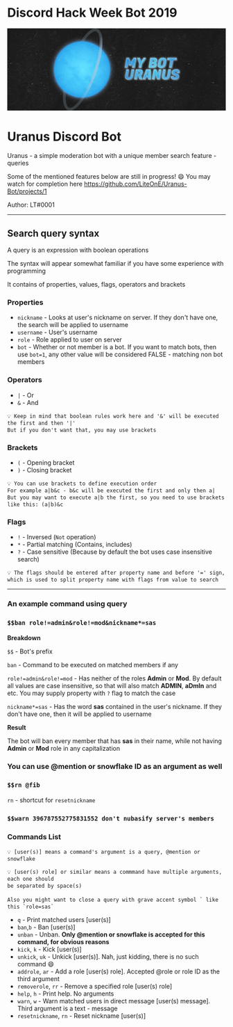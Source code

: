 # Discord Hack Week Bot 2019

![Main Banner](/banner.png)

# Uranus Discord Bot

Uranus - a simple moderation bot with a unique member search feature - queries

Some of the mentioned features below are still in progress! :smile: You may watch for completion here
https://github.com/LiteOnE/Uranus-Bot/projects/1

Author: LT#0001

---

## Search query syntax

A query is an expression with boolean operations

The syntax will appear somewhat familiar if you have some experience with programming

It contains of properties, values, flags, operators and brackets

### Properties

- `nickname` - Looks at user's nickname on server. If they don't have one, the search will be applied to username
- `username` - User's username
- `role` - Role applied to user on server
- `bot` - Whether or not member is a bot. If you want to match bots, then use `bot=1`, any other value will be considered FALSE - matching non bot members

### Operators

- `|` - Or
- `&` - And

```
💡 Keep in mind that boolean rules work here and '&' will be executed the first and then '|'
But if you don't want that, you may use brackets
```

### Brackets

- `(` - Opening bracket
- `)` - Closing bracket

```
💡 You can use brackets to define execution order
For example a|b&c - b&c will be executed the first and only then a|
But you may want to execute a|b the first, so you need to use brackets like this: (a|b)&c
```

### Flags

- `!` - Inversed (`Not` operation)
- `*` - Partial matching (Contains, includes)
- `?` - Case sensitive (Because by default the bot uses case insensitive search)

```
💡 The flags should be entered after property name and before '=' sign,
which is used to split property name with flags from value to search
```

---

### An example command using query

### `$$ban role!=admin&role!=mod&nickname*=sas`

**Breakdown**

`$$` - Bot's prefix

`ban` - Command to be executed on matched members if any

`role!=admin&role!=mod` - Has neither of the roles **Admin** or **Mod**. By default all values are case insensitive, so that will also match **ADMIN**, **aDmIn** and etc. You may supply property with `?` flag to match the case

`nickname*=sas` - Has the word **sas** contained in the user's nickname. If they don't have one, then it will be applied to username

**Result**

The bot will ban every member that has **sas** in their name, while not having **Admin** or **Mod** role in any capitalization

### You can use @mention or snowflake ID as an argument as well

### `$$rn @fib`

`rn` - shortcut for `resetnickname`
### `$$warn 396787552775831552 don't nubasify server's members`

### Commands List

```
💡 [user(s)] means a command's argument is a query, @mention or snowflake
```
```
💡 [user(s) role] or similar means a commmand have multiple arguments, each one should
be separated by space(s)

Also you might want to close a query with grave accent symbol ` like this `role=sas`
```

- `q` - Print matched users \[user(s)]
- `ban`,`b` - Ban \[user(s)]
- `unban` - Unban. **Only @mention or snowflake is accepted for this command, for obvious reasons**
- `kick`, `k` - Kick \[user(s)]
- `unkick`, `uk` - Unkick \[user(s)]. Nah, just kidding, there is no such command :smile:
- `addrole`, `ar` - Add a role \[user(s) role]. Accepted @role or role ID as the third argument
- `removerole`, `rr` - Remove a specified role \[user(s) role]
- `help`, `h` - Print help. No arguments
- `warn`, `w` - Warn matched users in direct message \[user(s) message]. Third argument is a text - message
- `resetnickname`, `rn` - Reset nickname \[user(s)]

